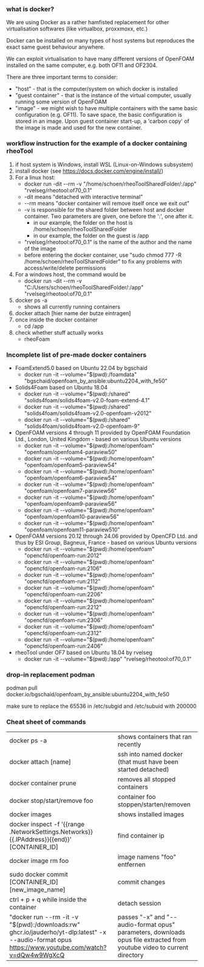 ### what is docker? ###
We are using Docker as a rather hamfisted replacement for other virtualisation softwares (like virtualbox, proxxmoxx, etc.)

Docker can be installed on many types of host systems but reproduces the exact same guest behaviour anywhere.

We can exploit virtualisation to have many different versions of OpenFOAM installed on the same computer, e.g. both OF11 and OF2304.

There are three important terms to consider:
* "host" - that is the computer/system on which docker is installed
* "guest container" - that is the instance of the virtual computer, usually running some version of OpenFOAM
* "image" - we might wish to have multiple containers with the same basic configuration (e.g. OF11). To save space, the basic configuration is stored in an image. Upon guest container start-up, a 'carbon copy' of the image is made and used for the new container.

### workflow instruction for the example of a docker containing rheoTool ###

1. if host system is Windows, install WSL (Linux-on-Windows subsystem)
2. install docker (see <https://docs.docker.com/engine/install/>)
3. For a linux host:
   * docker run -dit --rm -v "/home/schoen/rheoToolSharedFolder/:/app" "rvelseg/rheotool:of70_0.1" 
   * \-dit means "detached with interactive terminal"
   * \--rm means "docker container will remove itself once we exit out"
   * \-v is responsible for the shared folder between host and docker container. Two parameters are given, one before the ':', one after it.
     * in our example, the folder on the host is /home/schoen/rheoToolSharedFolder
     * in our example, the folder on the guest is /app
   * "rvelseg/rheotool:of70_0.1" is the name of the author and the name of the image 
   * before entering the docker container, use "sudo chmod 777 -R /home/schoen/rheoToolSharedFolder" to fix any problems with access/write/delete permissions
4. For a windows host, the command would be
     * docker run -dit --rm -v "C:/Users/schoen/rheoToolSharedFolder/:/app" "rvelseg/rheotool:of70_0.1"
5. docker ps -a
   * shows all currently running containers
6. docker attach [hier name der butze eintragen]
7. once inside the docker container
   * cd /app
8. check whether stuff actually works
   * rheoFoam
  
### Incomplete list of pre-made docker containers ###

* FoamExtend5.0 based on Ubuntu 22.04 by bgschaid
	* docker run -it --volume="$(pwd):/foamdata"   "bgschaid/openfoam_by_ansible:ubuntu2204_with_fe50"
* Solids4Foam based on Ubuntu 18.04
	* docker run -it --volume="$(pwd):/shared"  "solids4foam/solids4foam-v2.0-foam-extend-4.1"
	* docker run -it --volume="$(pwd):/shared"  "solids4foam/solids4foam-v2.0-openfoam-v2012"
	* docker run -it --volume="$(pwd):/shared"  "solids4foam/solids4foam-v2.0-openfoam-9"
* OpenFOAM versions 4 through 11 provided by OpenFOAM Foundation Ltd., London, United Kingdom - based on various Ubuntu versions
	* docker run -it --volume="$(pwd):/home/openfoam" "openfoam/openfoam4-paraview50"
	* docker run -it --volume="$(pwd):/home/openfoam" "openfoam/openfoam5-paraview54"
	* docker run -it --volume="$(pwd):/home/openfoam" "openfoam/openfoam6-paraview54"
	* docker run -it --volume="$(pwd):/home/openfoam" "openfoam/openfoam7-paraview56"
	* docker run -it --volume="$(pwd):/home/openfoam" "openfoam/openfoam9-paraview56"
	* docker run -it --volume="$(pwd):/home/openfoam" "openfoam/openfoam10-paraview56"
	* docker run -it --volume="$(pwd):/home/openfoam" "openfoam/openfoam11-paraview510"	
* OpenFOAM versions 20.12 through 24.06 provided by OpenCFD Ltd. and thus by ESI Group, Bagneux, France - based on various Ubuntu versions
	* docker run -it --volume="$(pwd):/home/openfoam" "opencfd/openfoam-run:2012"
	* docker run -it --volume="$(pwd):/home/openfoam" "opencfd/openfoam-run:2106"
	* docker run -it --volume="$(pwd):/home/openfoam" "opencfd/openfoam-run:2112"
	* docker run -it --volume="$(pwd):/home/openfoam" "opencfd/openfoam-run:2206"
	* docker run -it --volume="$(pwd):/home/openfoam" "opencfd/openfoam-run:2212"
	* docker run -it --volume="$(pwd):/home/openfoam" "opencfd/openfoam-run:2306"
	* docker run -it --volume="$(pwd):/home/openfoam" "opencfd/openfoam-run:2312"
	* docker run -it --volume="$(pwd):/home/openfoam" "opencfd/openfoam-run:2406"
* rheoTool under OF7 based on Ubuntu 18.04 by rvelseg
	* docker run -it --volume="$(pwd):/app" "rvelseg/rheotool:of70_0.1"

### drop-in replacement podman

podman pull docker.io/bgschaid/openfoam_by_ansible:ubuntu2204_with_fe50

make sure to replace the 65536 in /etc/subgid and /etc/subuid with 200000

### Cheat sheet of commands
 
|  |  |
|--|--|
| docker ps -a | shows containers that ran recently |
| docker attach [name] | ssh into named docker (that must have been started detached) |
| docker container prune | removes all stopped containers |
| docker stop/start/remove foo | container foo stoppen/starten/removen |
| docker images | shows installed images |
| docker inspect -f '{{range .NetworkSettings.Networks}}{{.IPAddress}}{{end}}' [CONTAINER_ID] | find container ip |
| docker image rm foo | image namens "foo" entfernen |
| sudo docker commit [CONTAINER_ID] [new_image_name] | commit changes |
| ctrl + p + q while inside the container | detach session |
| "docker run --rm -it -v "$(pwd):/downloads:rw" ghcr.io/jauderho/yt-dlp:latest" -x --audio-format opus https://www.youtube.com/watch?v=dQw4w9WgXcQ | passes "-x"  and "--audio-format opus" parameters, downloads opus file extracted from youtube video to current directory |


